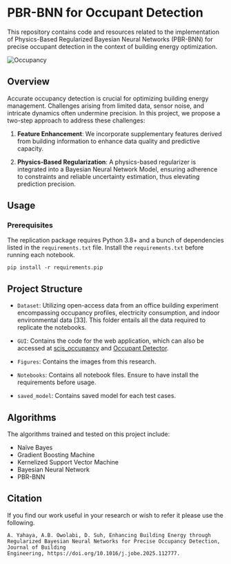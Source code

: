 # PBR-BNN for Occupant Detection

This repository contains code and resources related to the implementation of Physics-Based Regularized Bayesian Neural Networks (PBR-BNN) for precise occupant detection in the context of building energy optimization.

![Occupancy](Figures/Research_Framework.png)

## Overview

Accurate occupancy detection is crucial for optimizing building energy management. Challenges arising from limited data, sensor noise, and intricate dynamics often undermine precision. In this project, we propose a two-step approach to address these challenges:

1. **Feature Enhancement**: We incorporate supplementary features derived from building information to enhance data quality and predictive capacity.

2. **Physics-Based Regularization**: A physics-based regularizer is integrated into a Bayesian Neural Network Model, ensuring adherence to constraints and reliable uncertainty estimation, thus elevating prediction precision.

## Usage

### Prerequisites

The replication package requires Python 3.8+ and a bunch of dependencies listed in the `requirements.txt` file. Install the `requirements.txt` before running each notebook.

```
pip install -r requirements.pip
```

## Project Structure

- `Dataset`: Utilizing open-access data from an office building experiment encompassing occupancy profiles, electricity consumption, and indoor environmental data [33]. This folder entails all the data required to replicate the notebooks.

- `GUI`: Contains the code for the web application, which can also be accessed at [scis_occupancy](https://scisoccupancy.streamlit.app/) and [Occupant Detector](https://huggingface.co/spaces/Allmen/Occupancy-Detection).
- `Figures`: Contains the images from this research.
- `Notebooks`: Contains all notebook files. Ensure to have install the requirements before usage.
- `saved_model`: Contains saved model for each test cases.

## Algorithms

The algorithms trained and tested on this project include:

- Naïve Bayes
- Gradient Boosting Machine
- Kernelized Support Vector Machine
- Bayesian Neural Network
- PBR-BNN

## Citation
If you find our work useful in your research or wish to refer it please use the following.

```
A. Yahaya, A.B. Owolabi, D. Suh, Enhancing Building Energy through
Regularized Bayesian Neural Networks for Precise Occupancy Detection, Journal of Building
Engineering, https://doi.org/10.1016/j.jobe.2025.112777.
```
